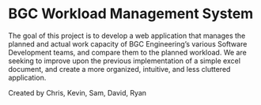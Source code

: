 <h1>BGC Workload Management System</h1>

The goal of this project is to develop a web application that manages the planned and actual work capacity of BGC Engineering’s various Software Development teams, and compare them to the planned workload. We are seeking to improve upon the previous implementation of a simple excel document, and create a more organized, intuitive, and less cluttered application.

Created by Chris, Kevin, Sam, David, Ryan
